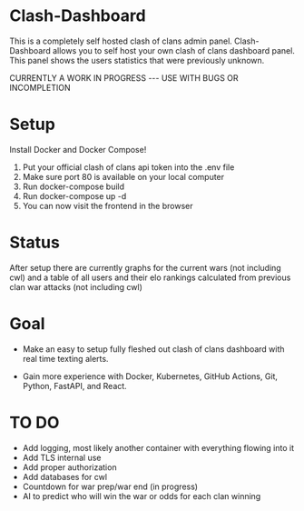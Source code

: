 # Clash-Dashboard
This is a completely self hosted clash of clans admin panel. Clash-Dashboard allows you to self host your own clash of clans dashboard panel. This panel shows the users statistics that were previously unknown. 

CURRENTLY A WORK IN PROGRESS --- USE WITH BUGS OR INCOMPLETION
# Setup
Install Docker and Docker Compose! 

1) Put your official clash of clans api token into the .env file
2) Make sure port 80 is available on your local computer
3) Run docker-compose build
4) Run docker-compose up -d
5) You can now visit the frontend in the browser

# Status
After setup there are currently graphs for the current wars (not including cwl) and a table of all users and their elo rankings calculated from previous clan war attacks (not including cwl)

# Goal
- Make an easy to setup fully fleshed out clash of clans dashboard with real time texting alerts.

- Gain more experience with Docker, Kubernetes, GitHub Actions, Git, Python, FastAPI, and React.

# TO DO
- Add logging, most likely another container with everything flowing into it
- Add TLS internal use
- Add proper authorization
- Add databases for cwl
- Countdown for war prep/war end (in progress)
- AI to predict who will win the war or odds for each clan winning
